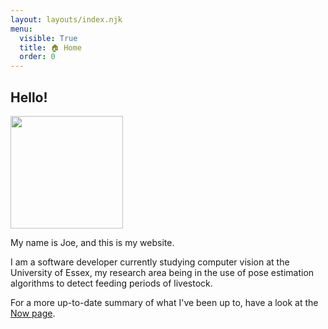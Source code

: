 ```yaml
---
layout: layouts/index.njk
menu:
  visible: True
  title: 🏠 Home
  order: 0
---
```


## Hello!

<img
class="left-img"
src="https://avatars.githubusercontent.com/u/13489445?v=1"
width="180"/>

My name is Joe, and this is my website.

I am a software developer currently studying computer vision at the University
of Essex, my research area being in the use of pose estimation algorithms to
detect feeding periods of livestock.

For a more up-to-date summary of what I've been up to, have a look at the
[Now page](./now).

